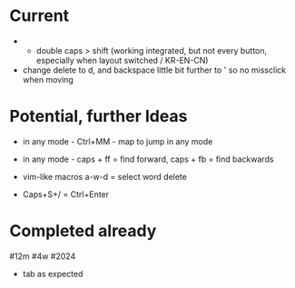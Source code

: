 
# Current
- + double caps > shift (working integrated, but not every button, especially when layout switched / KR-EN-CN)
- change delete to d, and backspace little bit further to ' so no missclick when moving




# Potential, further Ideas
- in any mode - Ctrl+MM - map to jump in any mode
- in any mode - caps + ff = find forward, caps + fb = find backwards 
- vim-like macros a-w-d = select word delete

- Caps+S+/ = Ctrl+Enter





# Completed already
#12m #4w #2024
+ tab as expected




